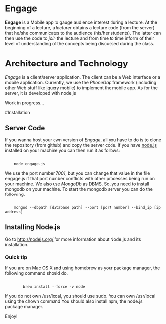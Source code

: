 # Engage

__Engage__ is a Mobile app to gauge audience interest during a lecture. At the beginning of a lecture, a *lecturer* obtains a lecture code (from the server) that he/she communicates to the audience (his/her students). The latter can then use the code to *join* the lecture and from time to time inform of their level of understanding of the concepts being discussed during the class.

# Architecture and Technology

*Engage* is a client/server application. The client can be a Web interface or a mobile application. Currently, we use the *PhoneGap* framework (including other Web stuff like jquery mobile) to implement the mobile app. As for the server, it is developed with node.js

Work in progress...

#Installation

## Server Code

If you wanna host your own version of *Engage*, all you have to do is to clone the repository (from github) and copy the server code. If you have [node.js](http://nodejs.org/) installed on your machine you can then run it as follows:
<pre><code>
	node engage.js
</code></pre>

We use the port number *7001*, but you can change that value in the file engage.js if that port number conflicts with other processes being run on your machine. We also use *MongoDb* as DBMS. So, you need to install mongodb on your machine. To start the mongodb server you can do the following:
<pre><code>
	mongod --dbpath [database path] --port [port number] --bind_ip [ip address]
</code></pre>

## Installing Node.js

Go to http://nodejs.org/ for more information about Node.js and its installation.

### Quick tip

If you are on Mac OS X and using homebrew as your package manager, the following command should do.

<pre><code>
        brew install --force -v node
</code></pre>

If you do not own /usr/local, you should use sudo. You can own /usr/local using the chown command
You should also install npm, the node.js package manager.

Enjoy!